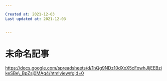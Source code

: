 ```yaml
---

Created at: 2021-12-03
Last updated at: 2021-12-03


---
```


# 未命名記事


https://docs.google.com/spreadsheets/d/1hQg9NDz10dXoX5cFowhJIjEEBzikeSBe\_BpZsj0MAq4/htmlview#gid=0

